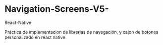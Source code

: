 # Navigation-Screens-V5-
React-Native


Práctica de implementacion de librerias de navegación, y cajon de botones personalizado en react native 
